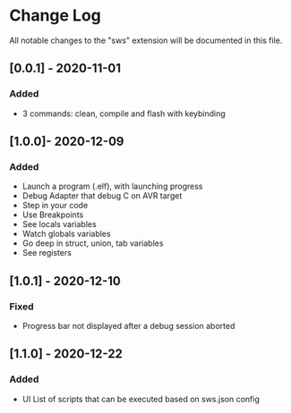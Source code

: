 # Change Log

All notable changes to the "sws" extension will be documented in this file.

## [0.0.1] - 2020-11-01
### Added
- 3 commands: clean, compile and flash with keybinding

## [1.0.0]- 2020-12-09
### Added
- Launch a program (.elf), with launching progress
- Debug Adapter that debug C on AVR target
- Step in your code
- Use Breakpoints
- See locals variables
- Watch globals variables
- Go deep in struct, union, tab variables
- See registers

## [1.0.1] - 2020-12-10
### Fixed
- Progress bar not displayed after a debug session aborted

## [1.1.0] - 2020-12-22
### Added
- UI List of scripts that can be executed based on sws.json config